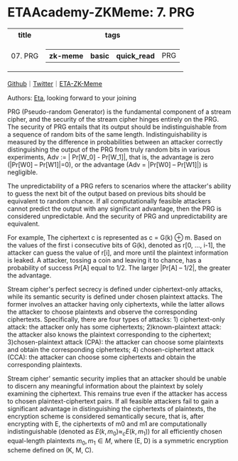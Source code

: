 # ETAAcademy-ZKMeme: 7. PRG

<table>
  <tr>
    <th>title</th>
    <th>tags</th>
  </tr>
  <tr>
    <td>07. PRG</td>
    <td>
      <table>
        <tr>
          <th>zk-meme</th>
          <th>basic</th>
          <th>quick_read</th>
          <td>PRG</td>
        </tr>
      </table>
    </td>
  </tr>
</table>

[Github](https://github.com/ETAAcademy)｜[Twitter](https://twitter.com/ETAAcademy)｜[ETA-ZK-Meme](https://github.com/ETAAcademy/ETAAcademy-ZK-Meme)

Authors: [Eta](https://twitter.com/pwhattie), looking forward to your joining

PRG (Pseudo-random Generator) is the fundamental component of a stream cipher, and the security of the stream cipher hinges entirely on the PRG. The security of PRG entails that its output should be indistinguishable from a sequence of random bits of the same length. Indistinguishability is measured by the difference in probabilities between an attacker correctly distinguishing the output of the PRG from truly random bits in various experiments, Adv := | Pr[W_0] - Pr[W_1]|, that is, the advantage is zero (|Pr[W0] – Pr[W1]|=0), or the advantage (Adv = |Pr[W0] – Pr[W1]|) is negligible.

The unpredictability of a PRG refers to scenarios where the attacker's ability to guess the next bit of the output based on previous bits should be equivalent to random chance. If all computationally feasible attackers cannot predict the output with any significant advantage, then the PRG is considered unpredictable. And the security of PRG and unpredictability are equivalent.

For example, The ciphertext c is represented as c = G(k) ⊕ m. Based on the values of the first i consecutive bits of G(k), denoted as r[0, …, i-1], the attacker can guess the value of r[i], and more until the plaintext information is leaked. A attacker, tossing a coin and leaving it to chance, has a probability of success Pr[A] equal to 1/2. The larger |Pr[A] – 1/2|, the greater the advantage.

Stream cipher's perfect secrecy is defined under ciphertext-only attacks, while its semantic security is defined under chosen plaintext attacks. The former involves an attacker having only ciphertexts, while the latter allows the attacker to choose plaintexts and observe the corresponding ciphertexts. Specifically, there are four types of attacks: 1) ciphertext-only attack: the attacker only has some ciphertexts; 2)known-plaintext attack: the attacker also knows the plaintext corresponding to the ciphertext; 3)chosen-plaintext attack (CPA): the attacker can choose some plaintexts and obtain the corresponding ciphertexts; 4) chosen-ciphertext attack (CCA): the attacker can choose some ciphertexts and obtain the corresponding plaintexts.

Stream cipher' semantic security implies that an attacker should be unable to discern any meaningful information about the plaintext by solely examining the ciphertext. This remains true even if the attacker has access to chosen plaintext-ciphertext pairs. If all feasible attackers fail to gain a significant advantage in distinguishing the ciphertexts of plaintexts, the encryption scheme is considered semantically secure, that is, after encrypting with E, the ciphertexts of m0 and m1 are computationally indistinguishable (denoted as ${E(k, m_0)} ≈_c {E(k, m_1)}$) for all efficiently chosen equal-length plaintexts $m_0, m_1 ∈ M$, where (E, D) is a symmetric encryption scheme defined on (K, M, C).
